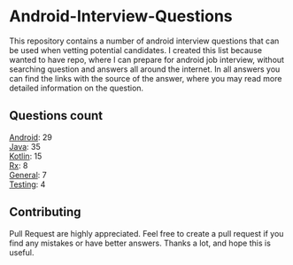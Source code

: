 # Android-Interview-Questions

This repository contains a number of android interview questions that can be used when vetting potential candidates. I created this list because wanted to have repo, where I can prepare for android job interview, without searching question and answers all around the internet. In all answers you can find the links with the source of the answer, where you may read more detailed information on the question.

## Questions count

[Android](https://github.com/Kirchhoff-/Android-Interview-Questions/tree/master/Android): 29  
[Java](https://github.com/Kirchhoff-/Android-Interview-Questions/tree/master/Java): 35  
[Kotlin](https://github.com/Kirchhoff-/Android-Interview-Questions/tree/master/Kotlin): 15  
[Rx](https://github.com/Kirchhoff-/Android-Interview-Questions/tree/master/Rx): 8  
[General](https://github.com/Kirchhoff-/Android-Interview-Questions/tree/master/General): 7  
[Testing](https://github.com/Kirchhoff-/Android-Interview-Questions/tree/master/Testing): 4


## Contributing
Pull Request are highly appreciated. Feel free to create a pull request if you find any mistakes or have better answers. Thanks a lot, and hope this is useful.
